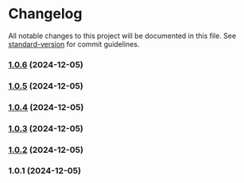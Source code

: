 # Changelog

All notable changes to this project will be documented in this file. See [standard-version](https://github.com/conventional-changelog/standard-version) for commit guidelines.

### [1.0.6](https://github.com/aptvision/vue-essentials/compare/v1.0.5...v1.0.6) (2024-12-05)

### [1.0.5](https://github.com/aptvision/vue-essentials/compare/v1.0.4...v1.0.5) (2024-12-05)

### [1.0.4](https://github.com/aptvision/vue-essentials/compare/v1.0.3...v1.0.4) (2024-12-05)

### [1.0.3](https://github.com/aptvision/vue-essentials/compare/v1.0.2...v1.0.3) (2024-12-05)

### [1.0.2](https://github.com/aptvision/vue-essentials/compare/v1.0.1...v1.0.2) (2024-12-05)

### 1.0.1 (2024-12-05)
